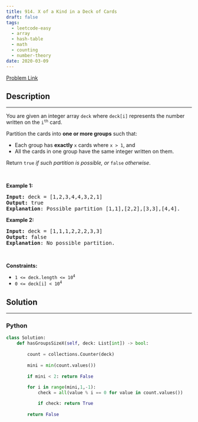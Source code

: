```yaml
---
title: 914. X of a Kind in a Deck of Cards
draft: false
tags: 
  - leetcode-easy
  - array
  - hash-table
  - math
  - counting
  - number-theory
date: 2020-03-09
---
```


[Problem Link](https://leetcode.com/problems/x-of-a-kind-in-a-deck-of-cards/)

## Description

---
<p>You are given an integer array <code>deck</code> where <code>deck[i]</code> represents the number written on the <code>i<sup>th</sup></code> card.</p>

<p>Partition the cards into <strong>one or more groups</strong> such that:</p>

<ul>
	<li>Each group has <strong>exactly</strong> <code>x</code> cards where <code>x &gt; 1</code>, and</li>
	<li>All the cards in one group have the same integer written on them.</li>
</ul>

<p>Return <code>true</code><em> if such partition is possible, or </em><code>false</code><em> otherwise</em>.</p>

<p>&nbsp;</p>
<p><strong class="example">Example 1:</strong></p>

<pre>
<strong>Input:</strong> deck = [1,2,3,4,4,3,2,1]
<strong>Output:</strong> true
<strong>Explanation</strong>: Possible partition [1,1],[2,2],[3,3],[4,4].
</pre>

<p><strong class="example">Example 2:</strong></p>

<pre>
<strong>Input:</strong> deck = [1,1,1,2,2,2,3,3]
<strong>Output:</strong> false
<strong>Explanation</strong>: No possible partition.
</pre>

<p>&nbsp;</p>
<p><strong>Constraints:</strong></p>

<ul>
	<li><code>1 &lt;= deck.length &lt;= 10<sup>4</sup></code></li>
	<li><code>0 &lt;= deck[i] &lt; 10<sup>4</sup></code></li>
</ul>


## Solution

---
### Python
``` py title='x-of-a-kind-in-a-deck-of-cards'
class Solution:
    def hasGroupsSizeX(self, deck: List[int]) -> bool:
        
        count = collections.Counter(deck)
        
        mini = min(count.values())
        
        if mini < 2: return False
        
        for i in range(mini,1,-1):
            check = all(value % i == 0 for value in count.values())

            if check: return True
            
        return False
                
            
```

